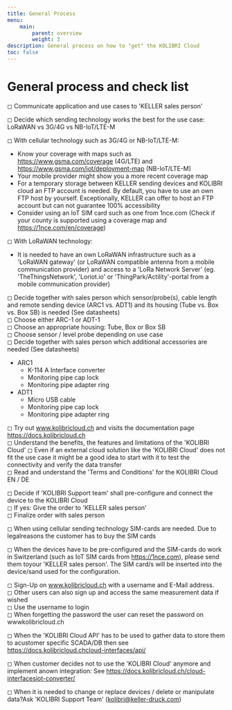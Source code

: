 ```yaml
---
title: General Process
menu:
    main:
        parent: overview
        weight: 3
description: General process on how to "get" the KOLIBRI Cloud
toc: false
---
```


# General process and check list


  ◻ Communicate application and use cases to 'KELLER sales person'  

  ◻ Decide which sending technology works the best for the use case:
    LoRaWAN  vs  3G/4G  vs  NB-IoT/LTE-M  

  ◻ With cellular technology such as 3G/4G or NB-IoT/LTE-M:  
  - Know your coverage with maps such as https://www.gsma.com/coverage (4G/LTE) and https://www.gsma.com/iot/deployment-map (NB-IoT/LTE-M)  
  - Your mobile provider might show you a more recent coverage map  
  - For a temporary storage between KELLER sending devices and KOLIBRI cloud an FTP account is needed. By default, you have to use an own FTP host by yourself. Exceptionally, KELLER can offer to host an FTP account but can not guarantee 100% accessibility  
  - Consider using an IoT SIM card such as one from 1nce.com (Check if your county is supported using a coverage map and https://1nce.com/en/coverage)  

  ◻ With LoRaWAN technology:  
  - It is needed to have an own LoRaWAN infrastructure such as a 'LoRaWAN gateway' (or LoRaWAN compatible antenna from a mobile communication provider) and access to a 'LoRa Network Server' (eg. 'TheThingsNetwork', 'Loriot.io' or 'ThingPark/Actility'-portal from a mobile communication provider)  

  ◻ Decide together with sales person which sensor/probe(s), cable length and remote sending device (ARC1 vs. ADT1) and its housing (Tube vs. Box vs. Box SB) is needed (See datasheets)  
  ◻ Choose either ARC-1 or ADT-1  
  ◻ Choose an appropriate housing: Tube, Box or Box SB  
  ◻ Choose sensor / level probe depending on use case  
  ◻ Decide together with sales person which additional accessories are needed (See datasheets)  
- ARC1  
   - K-114 A Interface converter  
   - Monitoring pipe cap lock  
   - Monitoring pipe adapter ring  
- ADT1
   - Micro USB cable  
   - Monitoring pipe cap lock  
   - Monitoring pipe adapter ring  
  
◻ Try out www.kolibricloud.ch and visits the documentation page https://docs.kolibricloud.ch  
 ◻ Understand the benefits, the features and limitations of the 'KOLIBRI Cloud' 
 ◻ Even if an external cloud solution like the 'KOLIBRI Cloud' does not fit the use case it might be a good idea to start with it to test the connectivity and verify the data transfer  
◻ Read and understand the 'Terms and Conditions' for the KOLIBRI Cloud EN / DE  

◻ Decide if 'KOLIBRI Support team' shall pre-configure and connect the device to the KOLIBRI Cloud  
◻ If yes: Give the order to 'KELLER sales person'  
◻ Finalize order with sales person  

◻ When using cellular sending technology SIM-cards are needed. Due to legalreasons the customer has to buy the SIM cards  

◻ When the devices have to be pre-configured and the SIM-cards do work in Switzerland (such as IoT SIM cards from https://1nce.com), please send them toyour 'KELLER sales person'. The SIM card/s will be inserted into the device/sand used for the configuration.  

◻ Sign-Up on www.kolibricloud.ch with a username and E-Mail address.  
◻ Other users can also sign up and access the same measurement data if wished  
◻ Use the username to login  
◻ When forgetting the password the user can reset the password on wwwkolibricloud.ch  

◻ When the 'KOLIBRI Cloud API' has to be used to gather data to store them to acustomer specific SCADA/DB then see https://docs.kolibricloud.chcloud-interfaces/api/  

◻ When customer decides not to use the 'KOLIBRI Cloud' anymore and implement anown integration: See https://docs.kolibricloud.ch/cloud-interfacesiot-converter/  

◻ When it is needed to change or replace devices / delete or manipulate data?Ask 'KOLIBRI Support Team' (kolibri@keller-druck.com)  